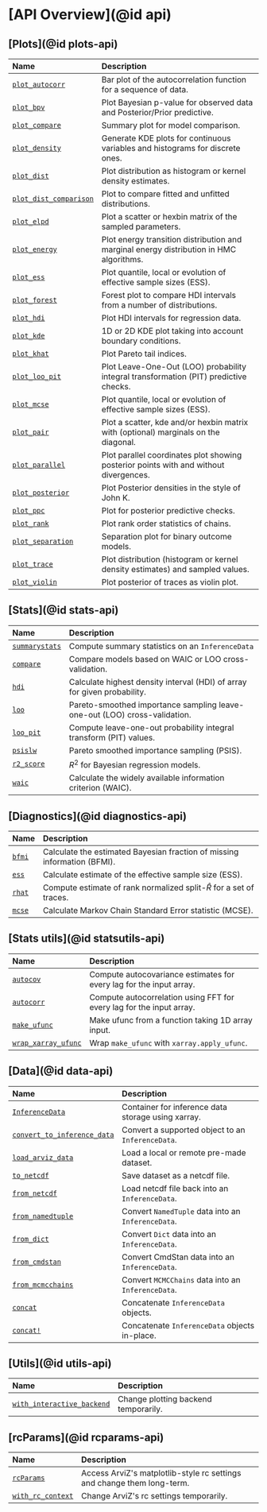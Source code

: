 # [API Overview](@id api)

## [Plots](@id plots-api)

| Name                           | Description                                                                             |
|:------------------------------ |:--------------------------------------------------------------------------------------- |
| [`plot_autocorr`](@ref)        | Bar plot of the autocorrelation function for a sequence of data.                        |
| [`plot_bpv`](@ref)             | Plot Bayesian p-value for observed data and Posterior/Prior predictive.                 |
| [`plot_compare`](@ref)         | Summary plot for model comparison.                                                      |
| [`plot_density`](@ref)         | Generate KDE plots for continuous variables and histograms for discrete ones.           |
| [`plot_dist`](@ref)            | Plot distribution as histogram or kernel density estimates.                             |
| [`plot_dist_comparison`](@ref) | Plot to compare fitted and unfitted distributions.                                      |
| [`plot_elpd`](@ref)            | Plot a scatter or hexbin matrix of the sampled parameters.                              |
| [`plot_energy`](@ref)          | Plot energy transition distribution and marginal energy distribution in HMC algorithms. |
| [`plot_ess`](@ref)             | Plot quantile, local or evolution of effective sample sizes (ESS).                      |
| [`plot_forest`](@ref)          | Forest plot to compare HDI intervals from a number of distributions.                    |
| [`plot_hdi`](@ref)             | Plot HDI intervals for regression data.                                                 |
| [`plot_kde`](@ref)             | 1D or 2D KDE plot taking into account boundary conditions.                              |
| [`plot_khat`](@ref)            | Plot Pareto tail indices.                                                               |
| [`plot_loo_pit`](@ref)         | Plot Leave-One-Out (LOO) probability integral transformation (PIT) predictive checks.   |
| [`plot_mcse`](@ref)            | Plot quantile, local or evolution of effective sample sizes (ESS).                      |
| [`plot_pair`](@ref)            | Plot a scatter, kde and/or hexbin matrix with (optional) marginals on the diagonal.     |
| [`plot_parallel`](@ref)        | Plot parallel coordinates plot showing posterior points with and without divergences.   |
| [`plot_posterior`](@ref)       | Plot Posterior densities in the style of John K.                                        |
| [`plot_ppc`](@ref)             | Plot for posterior predictive checks.                                                   |
| [`plot_rank`](@ref)            | Plot rank order statistics of chains.                                                   |
| [`plot_separation`](@ref)      | Separation plot for binary outcome models.                                              |
| [`plot_trace`](@ref)           | Plot distribution (histogram or kernel density estimates) and sampled values.           |
| [`plot_violin`](@ref)          | Plot posterior of traces as violin plot.                                                |

## [Stats](@id stats-api)

| Name                   | Description                                                               |
|:---------------------- |:------------------------------------------------------------------------- |
| [`summarystats`](@ref) | Compute summary statistics on an `InferenceData`                          |
| [`compare`](@ref)      | Compare models based on WAIC or LOO cross-validation.                     |
| [`hdi`](@ref)          | Calculate highest density interval (HDI) of array for given probability.  |
| [`loo`](@ref)          | Pareto-smoothed importance sampling leave-one-out (LOO) cross-validation. |
| [`loo_pit`](@ref)      | Compute leave-one-out probability integral transform (PIT) values.        |
| [`psislw`](@ref)       | Pareto smoothed importance sampling (PSIS).                               |
| [`r2_score`](@ref)     | $R^2$ for Bayesian regression models.                                     |
| [`waic`](@ref)         | Calculate the widely available information criterion (WAIC).              |

## [Diagnostics](@id diagnostics-api)

| Name           | Description                                                              |
|:-------------- |:------------------------------------------------------------------------ |
| [`bfmi`](@ref) | Calculate the estimated Bayesian fraction of missing information (BFMI). |
| [`ess`](@ref)  | Calculate estimate of the effective sample size (ESS).                   |
| [`rhat`](@ref) | Compute estimate of rank normalized split-$\hat{R}$ for a set of traces. |
| [`mcse`](@ref) | Calculate Markov Chain Standard Error statistic (MCSE).                  |

## [Stats utils](@id statsutils-api)

| Name                        | Description                                                          |
|:--------------------------- |:-------------------------------------------------------------------- |
| [`autocov`](@ref)           | Compute autocovariance estimates for every lag for the input array.  |
| [`autocorr`](@ref)          | Compute autocorrelation using FFT for every lag for the input array. |
| [`make_ufunc`](@ref)        | Make ufunc from a function taking 1D array input.                    |
| [`wrap_xarray_ufunc`](@ref) | Wrap `make_ufunc` with `xarray.apply_ufunc`.                         |

## [Data](@id data-api)

| Name                                | Description                                        |
|:----------------------------------- |:-------------------------------------------------- |
| [`InferenceData`](@ref)             | Container for inference data storage using xarray. |
| [`convert_to_inference_data`](@ref) | Convert a supported object to an `InferenceData`.  |
| [`load_arviz_data`](@ref)           | Load a local or remote pre-made dataset.           |
| [`to_netcdf`](@ref)                 | Save dataset as a netcdf file.                     |
| [`from_netcdf`](@ref)               | Load netcdf file back into an `InferenceData`.     |
| [`from_namedtuple`](@ref)           | Convert `NamedTuple` data into an `InferenceData`. |
| [`from_dict`](@ref)                 | Convert `Dict` data into an `InferenceData`.       |
| [`from_cmdstan`](@ref)              | Convert CmdStan data into an `InferenceData`.      |
| [`from_mcmcchains`](@ref)           | Convert `MCMCChains` data into an `InferenceData`. |
| [`concat`](@ref)                    | Concatenate `InferenceData` objects.               |
| [`concat!`](@ref)                   | Concatenate `InferenceData` objects in-place.      |

## [Utils](@id utils-api)

| Name                               | Description                          |
|:---------------------------------- |:------------------------------------ |
| [`with_interactive_backend`](@ref) | Change plotting backend temporarily. |

## [rcParams](@id rcparams-api)

| Name                      | Description                                                            |
|:------------------------- |:---------------------------------------------------------------------- |
| [`rcParams`](@ref)        | Access ArviZ's matplotlib-style rc settings and change them long-term. |
| [`with_rc_context`](@ref) | Change ArviZ's rc settings temporarily.                                |
